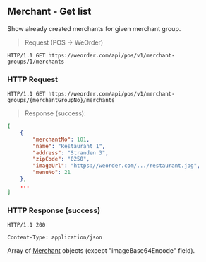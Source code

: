 ## Merchant - Get list

Show already created merchants for given merchant group.

> Request (POS -> WeOrder)

```
HTTP/1.1 GET https://weorder.com/api/pos/v1/merchant-groups/1/merchants
```

### HTTP Request

`HTTP/1.1 GET https://weorder.com/api/pos/v1/merchant-groups/{merchantGroupNo}/merchants`

> Response (success):


```json
[
    {
        "merchantNo": 101,
        "name": "Restaurant 1",
        "address": "Stranden 3",
        "zipCode": "0250",
        "imageUrl": "https://weorder.com/.../restaurant.jpg",
        "menuNo": 21
    },
    ...
]
```

### HTTP Response (success)

`HTTP/1.1 200`

`Content-Type: application/json`

Array of [Merchant](#merchant-create) objects (except "imageBase64Encode" field).
